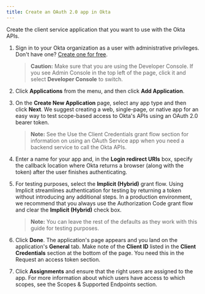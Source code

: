 ```yaml
---
title: Create an OAuth 2.0 app in Okta
---
```

Create the client service application that you want to use with the Okta APIs. 

1.  Sign in to your Okta organization as a user with administrative privileges. Don't have one? [Create one for free](https://developer.okta.com/signup).
 
    > **Caution:** Make sure that you are using the Developer Console. If you see Admin Console in the top left of the page, click it and select **Developer Console** to switch.
 
2.  Click **Applications** from the menu, and then click **Add Application**.
 
3.  On the **Create New Application** page, select any app type and then click **Next**. We suggest creating a web, single-page, or native app for an easy way to test scope-based access to Okta's APIs using an OAuth 2.0 bearer token. 

    > **Note:** See the <GuideLink link="../use-client-credentials-grant-flow">Use the Client Credentials grant flow</GuideLink> section for information on using an OAuth Service app when you need a backend service to call the Okta APIs.

4. Enter a name for your app and, in the **Login redirect URIs** box, specify the callback location where Okta returns a browser (along with the token) after the user finishes authenticating. 

5. For testing purposes, select the **Implicit (Hybrid)** grant flow. Using Implicit streamlines authentication for testing by returning a token without introducing any additional steps. In a production environment, we recommend that you always use the Authorization Code grant flow and clear the **Implicit (Hybrid)** check box.

    > **Note:** You can leave the rest of the defaults as they work with this guide for testing purposes.

6. Click **Done**. The application's page appears and you land on the application's **General** tab. Make note of the **Client ID** listed in the **Client Credentials** section at the bottom of the page. You need this in the <GuideLink link="../request-access-token">Request an access token</GuideLink> section.

7. Click **Assignments** and ensure that the right users are assigned to the app. For more information about which users have access to which scopes, see the <GuideLink link="../scopes">Scopes & Supported Endpoints</GuideLink> section.
 
<NextSectionLink/> 
